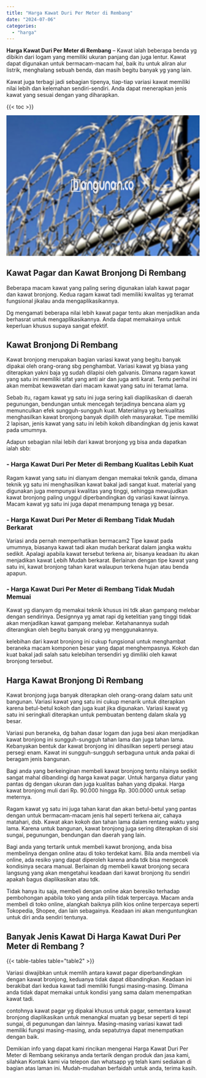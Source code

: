 ```yaml
---
title: "Harga Kawat Duri Per Meter di Rembang"
date: "2024-07-06"
categories: 
  - "harga"
---
```


**Harga Kawat Duri Per Meter di Rembang** – Kawat ialah beberapa benda yg dibikin dari logam yang memiliki ukuran panjang dan juga lentur. Kawat dapat digunakan untuk bermacam-macam hal, baik itu untuk aliran alur listrik, menghalang sebuah benda, dan masih begitu banyak yg yang lain.

Kawat juga terbagi jadi sebagian tipenya, tiap-tiap variasi kawat memiliki nilai lebih dan kelemahan sendiri-sendiri. Anda dapat menerapkan jenis kawat yang sesuai dengan yang diharapkan.

{{< toc >}}

![Harga Kawat Duri Per Meter di Rembang](/images/jual-kawat-murah02.png)

## Kawat Pagar dan Kawat Bronjong Di Rembang

Beberapa macam kawat yang paling sering digunakan ialah kawat pagar dan kawat bronjong. Kedua ragam kawat tadi memiliki kwalitas yg teramat fungsional jikalau anda mengaplikasikannya.

Dg mengamati beberapa nilai lebih kawat pagar tentu akan menjadikan anda berhasrat untuk mengaplikasikannya. Anda dapat memakainya untuk keperluan khusus supaya sangat efektif.

## Kawat Bronjong Di Rembang

Kawat bronjong merupakan bagian variasi kawat yang begitu banyak dipakai oleh orang-orang sbg penghambat. Variasi kawat yg biasa yang diterapkan yakni baja yg sudah dilapisi oleh galvanis. Dimana ragam kawat yang satu ini memiliki sifat yang anti air dan juga anti karat. Tentu perihal ini akan membat kewawetan dari macam kawat yang satu ini teramat lama.

Sebab itu, ragam kawat yg satu ini juga sering kali diaplikasikan di daerah pegunungan, bendungan untuk mencegah terjadinya bencana alam yg memunculkan efek sungguh-sungguh kuat. Materialnya yg berkualitas menghasilkan kawat bronjong banyak dipilih oleh masyarakat. Tipe memiliki 2 lapisan, jenis kawat yang satu ini lebih kokoh dibandingkan dg jenis kawat pada umumnya.

Adapun sebagian nilai lebih dari kawat bronjong yg bisa anda dapatkan ialah sbb:

### \- Harga Kawat Duri Per Meter di Rembang Kualitas Lebih Kuat

Ragam kawat yang satu ini dianyam dengan memakai teknik ganda, dimana teknik yg satu ini menghasilkan kawat bakal jadi sangat kuat. material yang digunakan juga mempunyai kwalitas yang tinggi, sehingga mewujudkan kawat bronjong paling unggul diperbandingkan dg variasi kawat lainnya. Macam kawat yg satu ini juga dapat menampung tenaga yg besar.

### \- Harga Kawat Duri Per Meter di Rembang Tidak Mudah Berkarat

Variasi anda pernah memperhatikan bermacam2 Tipe kawat pada umumnya, biasanya kawat tadi akan mudah berkarat dalam jangka waktu sedikit. Apalagi apabila kawat tersebut terkena air, bisanya keadaan itu akan menjadikan kawat Lebih Mudah berkarat. Berlainan dengan tipe kawat yang satu ini, kawat bronjong tahan karat walaupun terkena hujan atau benda apapun.

### \- Harga Kawat Duri Per Meter di Rembang Tidak Mudah Memuai

Kawat yg dianyam dg memakai teknik khusus ini tdk akan gampang melebar dengan sendirinya. Designnya yg amat rapi dg ketelitian yang tinggi tidak akan menjadikan kawat gampang melebar. Ketahanannya sudah diterangkan oleh begitu banyak orang yg menggunakannya.

kelebihan dari kawat bronjong ini cukup fungsional untuk menghambat beraneka macam komponen besar yang dapat menghempasnya. Kokoh dan kuat bakal jadi salah satu kelebihan tersendiri yg dimiliki oleh kawat bronjong tersebut.

## Harga Kawat Bronjong Di Rembang

Kawat bronjong juga banyak diterapkan oleh orang-orang dalam satu unit bangunan. Variasi kawat yang satu ini cukup menarik untuk diterapkan karena betul-betul kokoh dan juga kuat jika digunakan. Variasi kawat yg satu ini seringkali diterapkan untuk pembuatan benteng dalam skala yg besar.

Variasi pun beraneka, dg bahan dasar logam dan juga besi akan menjadikan kawat bronjong ini sungguh-sungguh tahan lama dan juga tahan lama. Kebanyakan bentuk dar kawat bronjong ini dihasilkan seperti persegi atau persegi enam. Kawat ini sungguh-sungguh serbaguna untuk anda pakai di beragam jenis bangunan.

Bagi anda yang berkeinginan membeli kawat bronjong tentu nilainya sedikit sangat mahal dibandingi dg harga kawat pagar. Untuk harganya diatur yang pantas dg dengan ukuran dan juga kualitas bahan yang dipakai. Harga kawat bronjong muli dari Rp. 90.000 hingga Rp. 300.0000 untuk setiap meternya.

Ragam kawat yg satu ini juga tahan karat dan akan betul-betul yang pantas dengan untuk bermacam-macam jenis hal seperti terkena air, cahaya matahari, dsb. Kawat akan kokoh dan tahan lama dalam rentang waktu yang lama. Karena untuk bangunan, kawat bronjong juga sering diterapkan di sisi sungai, pegunungan, bendungan dan daerah yang lain.

Bagi anda yang tertarik untuk membeli kawat bronjong, anda bisa membelinya dengan online atau di toko terdekat kami. Bila anda membeli via online, ada resiko yang dapat diperoleh karena anda tdk bisa mengecek kondisinya secara manual. Berlainan dg membeli kawat bronjong secara langsung yang akan mengetahui keadaan dari kawat bronjong itu sendiri apakah bagus diaplikasikan atau tdk.

Tidak hanya itu saja, membeli dengan online akan beresiko terhadap pembohongan apabila toko yang anda pilih tidak terpercaya. Macam anda membeli di toko online, alangkah baiknya pilih kios online terpercaya seperti Tokopedia, Shopee, dan lain sebagainya. Keadaan ini akan menguntungkan untuk diri anda sendiri tentunya.

## Banyak Jenis Kawat Di Harga Kawat Duri Per Meter di Rembang ?

{{< table-tables table="table2" >}}

Variasi diwajibkan untuk memlih antara kawat pagar diperbandingkan dengan kawat bronjong, keduanya tidak dapat dibandingkan. Keadaan ini berakibat dari kedua kawat tadi memiliki fungsi masing-masing. Dimana anda tidak dapat memakai untuk kondisi yang sama dalam menempatkan kawat tadi.

contohnya kawat pagar yg dipakai khusus untuk pagar, sementara kawat bronjong diaplikasikan untuk menangkal muatan yg besar seperti di tepi sungai, di pegunungan dan lainnya. Masing-masing variasi kawat tadi memiliki fungsi masing-masing, anda sepatutnya dapat menempatkan dengan baik.

Demikian info yang dapat kami rincikan mengenai Harga Kawat Duri Per Meter di Rembang sekiranya anda tertarik dengan produk dan jasa kami, silahkan Kontak kami via telepon dan whatsapp yg telah kami sediakan di bagian atas laman ini. Mudah-mudahan berfaidah untuk anda, terima kasih.
